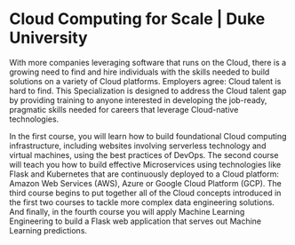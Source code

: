 # Cloud Computing for Scale | Duke University

With more companies leveraging software that runs on the Cloud, there is a growing need to find and hire individuals with the skills needed to build solutions on a variety of Cloud platforms. Employers agree: Cloud talent is hard to find. This Specialization is designed to address the Cloud talent gap by providing training to anyone interested in developing the job-ready, pragmatic skills needed for careers that leverage Cloud-native technologies.

In the first course, you will learn how to build foundational Cloud computing infrastructure, including websites involving serverless technology and virtual machines, using the best practices of DevOps. The second course will teach you how to build effective Microservices using technologies like Flask and Kubernetes that are continuously deployed to a Cloud platform: Amazon Web Services (AWS), Azure or Google Cloud Platform (GCP). The third course begins to put together all of the Cloud concepts introduced in the first two courses to tackle more complex data engineering solutions. And finally, in the fourth course you will apply Machine Learning Engineering to build a Flask web application that serves out Machine Learning predictions.
